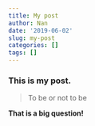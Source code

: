 ```yaml
---
title: My post
author: Nan
date: '2019-06-02'
slug: my-post
categories: []
tags: []
---
```

### This is my post. 

> To be or not to be   

**That is a big question!**
